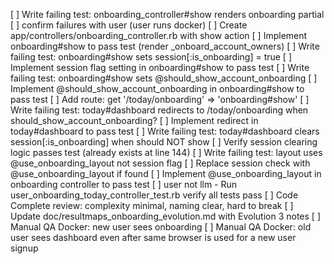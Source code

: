 
  [ ] Write failing test: onboarding_controller#show renders onboarding partial
  [ ] confirm failures with user (user runs docker)
  [ ] Create app/controllers/onboarding_controller.rb with show action
  [ ] Implement onboarding#show to pass test (render _onboard_account_owners)
  [ ] Write failing test: onboarding#show sets session[:is_onboarding] = true
  [ ] Implement session flag setting in onboarding#show to pass test
  [ ] Write failing test: onboarding#show sets @should_show_account_onboarding
  [ ] Implement @should_show_account_onboarding in onboarding#show to pass test
  [ ] Add route: get '/today/onboarding' => 'onboarding#show'
  [ ] Write failing test: today#dashboard redirects to /today/onboarding when
  should_show_account_onboarding?
  [ ] Implement redirect in today#dashboard to pass test
  [ ] Write failing test: today#dashboard clears session[:is_onboarding] when should NOT
  show
  [ ] Verify session clearing logic passes test (already exists at line 144)
  [ ] Write failing test: layout uses @use_onboarding_layout not session flag
  [ ] Replace session check with @use_onboarding_layout if found
  [ ] Implement @use_onboarding_layout in onboarding controller to pass test
  [ ] user not llm - Run user_onboarding_today_controller_test.rb verify all tests pass
  [ ] Code Complete review: complexity minimal, naming clear, hard to break
  [ ] Update doc/resultmaps_onboarding_evolution.md with Evolution 3 notes
  [ ] Manual QA Docker: new user sees onboarding
  [ ] Manual QA Docker: old user sees dashboard even after same browser is used for a new user signup